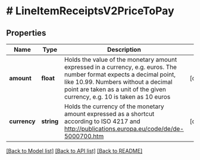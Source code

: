 # # LineItemReceiptsV2PriceToPay

## Properties

Name | Type | Description | Notes
------------ | ------------- | ------------- | -------------
**amount** | **float** | Holds the value of the monetary amount expressed in a currency, e.g. euros. The number format expects a decimal point, like 10.99. Numbers without a decimal point are taken as a unit of the given currency, e.g. 10 is taken as 10 euros | [optional]
**currency** | **string** | Holds the currency of the monetary amount expressed as a shortcut according to ISO 4217 and http://publications.europa.eu/code/de/de-5000700.htm | [optional]

[[Back to Model list]](../../README.md#models) [[Back to API list]](../../README.md#endpoints) [[Back to README]](../../README.md)
